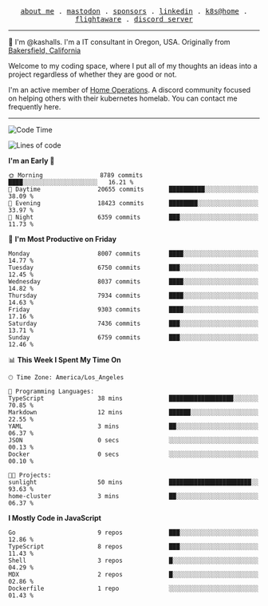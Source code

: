 <p align="center">
  <samp>
    <a href="https://jordanjones.org/">about me</a> .
    <a rel="me" href="https://mastodon.social/@kashall">mastodon</a> .
    <a href="https://github.com/sponsors/kashalls">sponsors</a> .
    <a href="https://linkedin.com/in/jordpjones">linkedin</a> .
    <a href="https://github.com/kashalls/home-cluster">k8s@home</a> .
    <a href="https://flightaware.com/adsb/stats/user/kashalls">flightaware</a> .
    <a href="https://discord.gg/V2WrCfqba9">discord server</a>
  </samp>
</p>

----------------------------------------------------------------

:wave: I'm @kashalls. I'm a IT consultant in Oregon, USA. Originally from [Bakersfield, California](https://maps.app.goo.gl/QQMtywTWghpXB6Tu6)

Welcome to my coding space, where I put all of my thoughts an ideas into a project regardless of whether they are good or not.

I'm an active member of [Home Operations](https://discord.gg/home-operations). A discord community focused on helping others with their kubernetes homelab. You can contact me frequently here.

----------------------------------------------------------------
<!--START_SECTION:waka-->
![Code Time](http://img.shields.io/badge/Code%20Time-2%2C263%20hrs%201%20min-blue)

![Lines of code](https://img.shields.io/badge/From%20Hello%20World%20I%27ve%20Written-10.1%20million%20lines%20of%20code-blue)

**I'm an Early 🐤** 

```text
🌞 Morning                8789 commits        ████░░░░░░░░░░░░░░░░░░░░░   16.21 % 
🌆 Daytime                20655 commits       ██████████░░░░░░░░░░░░░░░   38.09 % 
🌃 Evening                18423 commits       ████████░░░░░░░░░░░░░░░░░   33.97 % 
🌙 Night                  6359 commits        ███░░░░░░░░░░░░░░░░░░░░░░   11.73 % 
```
📅 **I'm Most Productive on Friday** 

```text
Monday                   8007 commits        ████░░░░░░░░░░░░░░░░░░░░░   14.77 % 
Tuesday                  6750 commits        ███░░░░░░░░░░░░░░░░░░░░░░   12.45 % 
Wednesday                8037 commits        ████░░░░░░░░░░░░░░░░░░░░░   14.82 % 
Thursday                 7934 commits        ████░░░░░░░░░░░░░░░░░░░░░   14.63 % 
Friday                   9303 commits        ████░░░░░░░░░░░░░░░░░░░░░   17.16 % 
Saturday                 7436 commits        ███░░░░░░░░░░░░░░░░░░░░░░   13.71 % 
Sunday                   6759 commits        ███░░░░░░░░░░░░░░░░░░░░░░   12.46 % 
```


📊 **This Week I Spent My Time On** 

```text
🕑︎ Time Zone: America/Los_Angeles

💬 Programming Languages: 
TypeScript               38 mins             ██████████████████░░░░░░░   70.85 % 
Markdown                 12 mins             ██████░░░░░░░░░░░░░░░░░░░   22.55 % 
YAML                     3 mins              ██░░░░░░░░░░░░░░░░░░░░░░░   06.37 % 
JSON                     0 secs              ░░░░░░░░░░░░░░░░░░░░░░░░░   00.13 % 
Docker                   0 secs              ░░░░░░░░░░░░░░░░░░░░░░░░░   00.10 % 

🐱‍💻 Projects: 
sunlight                 50 mins             ███████████████████████░░   93.63 % 
home-cluster             3 mins              ██░░░░░░░░░░░░░░░░░░░░░░░   06.37 % 
```

**I Mostly Code in JavaScript** 

```text
Go                       9 repos             ███░░░░░░░░░░░░░░░░░░░░░░   12.86 % 
TypeScript               8 repos             ███░░░░░░░░░░░░░░░░░░░░░░   11.43 % 
Shell                    3 repos             █░░░░░░░░░░░░░░░░░░░░░░░░   04.29 % 
MDX                      2 repos             █░░░░░░░░░░░░░░░░░░░░░░░░   02.86 % 
Dockerfile               1 repo              ░░░░░░░░░░░░░░░░░░░░░░░░░   01.43 % 
```




<!--END_SECTION:waka-->